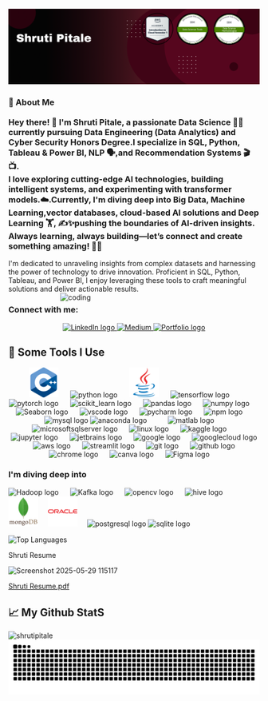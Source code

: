 ![logo](https://github.com/shrutipitale/Shruti-Pitale/blob/42813a80e72c595c780648b5d714153378e7336f/Black%20and%20Red%20Gradient%20Professional%20LinkedIn%20Banner.png)

<h3 align="left">🚀 About Me  <br><br>Hey there! 👋 I'm Shruti Pitale, a passionate Data Science 🧠💡 currently pursuing Data Engineering (Data Analytics) and Cyber Security Honors Degree.I specialize in SQL, Python, Tableau & Power BI, NLP 🗣️,and Recommendation Systems 🎬📺.  <br>I love exploring cutting-edge AI technologies, building intelligent systems, and experimenting with transformer models.☁️.Currently, I'm diving deep into  Big Data, Machine Learning,vector databases, cloud-based AI solutions and Deep Learning 🏋️, ✍️✨pushing the boundaries of AI-driven insights.<br>Always learning, always building—let’s connect and create something amazing! 🚀🔥</h3>

I'm dedicated to unraveling insights from complex datasets and harnessing the power of technology to drive innovation. Proficient in SQL, Python, Tableau, and Power BI, I enjoy leveraging these tools to craft meaningful solutions and deliver actionable results. </h3>
<img align="right" alt="coding" width="400" src="shruti.gif">


<h3 align="left">Connect with me:</h3>

<div align="center">
  <a href="[https://linkedin.com/in/https://www.linkedin.com/public-profile/settings?trk=d_flagship3_profile_self_view_public_profile]" target="_blank">
    <img src="https://img.shields.io/static/v1?message=LinkedIn&logo=linkedin&label=&color=0077B5&logoColor=white&labelColor=&style=plastic" height="50" alt="LinkedIn logo" />
  </a>  
  
  <a href="https://medium.com/@shrutipitale240" target="_blank">
    <img src="https://slabstatic.com/prod/uploads/7cd8fe75/posts/images/preload/N8KqRTHfGEkdzoVuKh8YotPp.png" height="50" alt="Medium" />
  </a>  
  
  <a href="" target="_blank">
    <img src="https://img.shields.io/static/v1?message=Portfolio&logo=google-chrome&label=&color=4285F4&logoColor=white&labelColor=&style=plastic" height="50" alt="Portfolio logo" />
  </a>
</div>

<h2 lign="left">🚀 Some Tools I Use</h2>


<div align="center">
  <img src="https://raw.githubusercontent.com/devicons/devicon/master/icons/cplusplus/cplusplus-original.svg" height="60" alt="cplusplus"  />
  <img width="15" />
   <img src="https://cdn.jsdelivr.net/gh/devicons/devicon/icons/python/python-original-wordmark.svg" height="60" alt="python logo"  />
  <img width="15" />
   <img src="https://raw.githubusercontent.com/devicons/devicon/master/icons/java/java-original.svg" height="60" alt="Java logo"  />
  <img width="15" />
  <img src="https://cdn.jsdelivr.net/gh/devicons/devicon/icons/tensorflow/tensorflow-original.svg" height="60" alt="tensorflow logo"  />
  <img width="15" />
  <img src="https://upload.wikimedia.org/wikipedia/commons/0/05/Scikit_learn_logo_small.svg" height="60" alt="pytorch logo"  />
  <img width="15" />
  <img src="https://cdn.jsdelivr.net/gh/devicons/devicon/icons/pytorch/pytorch-original.svg" height="60" alt="scikit_learn logo"  />
  <img width="15" />
  <img src="https://cdn.jsdelivr.net/gh/devicons/devicon/icons/pandas/pandas-original.svg" height="60" alt="pandas logo"  />
  <img width="15" />
  <img src="https://cdn.jsdelivr.net/gh/devicons/devicon/icons/numpy/numpy-original.svg" height="60" alt="numpy logo"  />
  <img width="15" />
  <img src="https://seaborn.pydata.org/_images/logo-mark-lightbg.svg" height="60" alt="Seaborn logo"  />
  <img width="15" />
  <img src="https://cdn.jsdelivr.net/gh/devicons/devicon/icons/vscode/vscode-original.svg" height="60" alt="vscode logo"  />
  <img width="15" />
  <img src="https://cdn.jsdelivr.net/gh/devicons/devicon/icons/pycharm/pycharm-original.svg" height="60" alt="pycharm logo"  />
  <img width="15" />
  <img src="https://cdn.jsdelivr.net/gh/devicons/devicon/icons/npm/npm-original-wordmark.svg" height="60" alt="npm logo"  />
  <img width="15" />
  <img src="https://cdn.jsdelivr.net/gh/devicons/devicon/icons/mysql/mysql-original.svg" height="60" alt="mysql logo"  />
  <img src="https://cdn.jsdelivr.net/gh/devicons/devicon/icons/anaconda/anaconda-original.svg" height="60" alt="anaconda logo" />
  <img width="15" />
  <img width="15" />
  <img src="https://cdn.jsdelivr.net/gh/devicons/devicon/icons/matlab/matlab-original.svg" height="60" alt="matlab logo"  />
  <img width="15" />
  <img src="https://cdn.jsdelivr.net/gh/devicons/devicon/icons/microsoftsqlserver/microsoftsqlserver-plain.svg" height="60" alt="microsoftsqlserver logo"  />
  <img width="15" />
  <img src="https://cdn.jsdelivr.net/gh/devicons/devicon/icons/linux/linux-original.svg" height="60" alt="linux logo"  />
  <img width="15" />
  <img src="https://cdn.jsdelivr.net/gh/devicons/devicon/icons/kaggle/kaggle-original-wordmark.svg" height="60" alt="kaggle logo" />
  <img width="15" />
<img src="https://cdn.jsdelivr.net/gh/devicons/devicon/icons/jupyter/jupyter-original-wordmark.svg" height="60" alt="jupyter logo"  />
  <img width="15" />
  <img src="https://cdn.jsdelivr.net/gh/devicons/devicon/icons/jetbrains/jetbrains-original.svg" height="60" alt="jetbrains logo"  />
  <img width="15" />
  <img src="https://cdn.jsdelivr.net/gh/devicons/devicon/icons/google/google-original.svg" height="60" alt="google logo"  />
  <img width="15" />
  <img src="https://cdn.jsdelivr.net/gh/devicons/devicon/icons/googlecloud/googlecloud-original.svg" height="60" alt="googlecloud logo"  />
  <img width="15" />
  <img src="https://upload.wikimedia.org/wikipedia/commons/thumb/9/93/Amazon_Web_Services_Logo.svg/512px-Amazon_Web_Services_Logo.svg.png?20170912170050" height="60" alt="aws logo"  />
  <img width="15" />
  <img src="https://github.com/user-attachments/assets/077995d2-e3b5-4607-86d6-de8565114417" height="60" alt="streamlit logo"  />
  <img width="15" />
  <img src="https://cdn.jsdelivr.net/gh/devicons/devicon/icons/git/git-original.svg" height="60" alt="git logo"  />
  <img width="15" />
  <img src="https://img.icons8.com/?size=100&id=12599&format=png&color=FFFFFF" height="60" alt="github logo"  />
  <img width="15" />
  <img src="https://cdn.jsdelivr.net/gh/devicons/devicon/icons/chrome/chrome-original.svg" height="60" alt="chrome logo"  />
  <img width="15" />
  <img src="https://cdn.jsdelivr.net/gh/devicons/devicon/icons/canva/canva-original.svg" height="60" alt="canva logo"  />
  <img width="15" />
  <img src="https://www.vectorlogo.zone/logos/figma/figma-ar21~bgwhite.svg" height="60" alt="Figma logo"  />
  <img width="15" />
</div>

<div>
<h3>I'm diving deep into</h3>
  <img src="https://www.vectorlogo.zone/logos/apache_hadoop/apache_hadoop-icon.svg" height="60" alt="Hadoop logo"  />
  <img width="15" />
  <img src="https://www.vectorlogo.zone/logos/apache_kafka/apache_kafka-icon.svg" height="60" alt="Kafka logo"  />
  <img width="15" />
   <img src="https://cdn.jsdelivr.net/gh/devicons/devicon/icons/opencv/opencv-original.svg" height="60" alt="opencv logo"  />
<img width="15" />
<img src="https://www.vectorlogo.zone/logos/apache_hive/apache_hive-icon.svg" height="60" alt="hive logo" /><img width="15" />
<img src="https://raw.githubusercontent.com/devicons/devicon/master/icons/mongodb/mongodb-original-wordmark.svg" height="60" alt="mongodb logo" /><img width="15" />
<img src="https://raw.githubusercontent.com/devicons/devicon/master/icons/oracle/oracle-original.svg" height="60" alt="Oracle logo" /><img width="15" /> 
 <img src="https://cdn.jsdelivr.net/gh/devicons/devicon/icons/postgresql/postgresql-original.svg" height="60" alt="postgresql logo"  />
  <img src="https://cdn.jsdelivr.net/gh/devicons/devicon/icons/sqlite/sqlite-original-wordmark.svg" height="60" alt="sqlite logo"  />
  <img width="15" />
</div>

<p><img align="center" src="https://github-readme-stats.vercel.app/api/top-langs/?username=shrutipitale&theme=gotham&langs_count=6&layout=compact" alt="Top Languages" /></p>

Shruti Resume


![Screenshot 2025-05-29 115117](https://github.com/user-attachments/assets/ae93eec6-9c7e-4fda-8472-b9f8bee52b4a)


[Shruti Resume.pdf](https://github.com/user-attachments/files/20499613/Shruti.Resume.pdf)

<h2>📈 My Github StatS</h2>
<p> <img src="https://github-readme-stats.vercel.app/api?username=shrutipitale&show_icons=true&theme=gotham" alt="shrutipitale" />
  
<img src="https://raw.githubusercontent.com/shrutipitale/shrutipitale/output/snake.svg" alt="Snake animation" />
